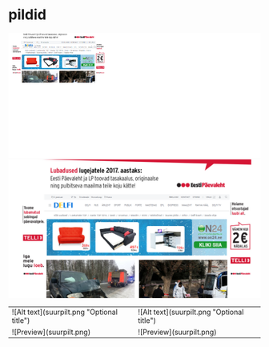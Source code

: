 # pildid
[![alt text](vaike1.png)](suurpilt.png)
![Preview](suurpilt.png)
<table>
<tr>
  <td>
  ![Alt text](suurpilt.png "Optional title")
  </td>
    <td>
    ![Alt text](suurpilt.png "Optional title")
  </td>
</tr>
<tr>
  <td>
  ![Preview](suurpilt.png)
  </td>
    <td>
    ![Preview](suurpilt.png)
  </td>
</tr>
</table>

